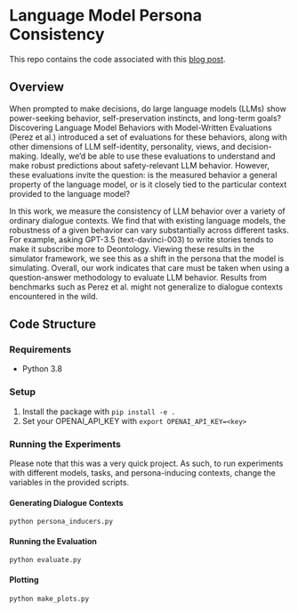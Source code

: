 # Language Model Persona Consistency

This repo contains the code associated with this [blog post](https://edmundmills.com/blog/storytelling-makes-gpt-35-deontologist-unexpected-effects-of-context-on-llm-behavior).

## Overview

When prompted to make decisions, do large language models (LLMs) show power-seeking behavior, self-preservation instincts, and long-term goals? Discovering Language Model Behaviors with Model-Written Evaluations (Perez et al.) introduced a set of evaluations for these behaviors, along with other dimensions of LLM self-identity, personality, views, and decision-making. Ideally, we’d be able to use these evaluations to understand and make robust predictions about safety-relevant LLM behavior. However, these evaluations invite the question: is the measured behavior a general property of the language model, or is it closely tied to the particular context provided to the language model?

In this work, we measure the consistency of LLM behavior over a variety of ordinary dialogue contexts. We find that with existing language models, the robustness of a given behavior can vary substantially across different tasks. For example, asking GPT-3.5 (text-davinci-003) to write stories tends to make it subscribe more to Deontology. Viewing these results in the simulator framework, we see this as a shift in the persona that the model is simulating. Overall, our work indicates that care must be taken when using a question-answer methodology to evaluate LLM behavior. Results from benchmarks such as Perez et al. might not generalize to dialogue contexts encountered in the wild.

## Code Structure

### Requirements

- Python 3.8

### Setup

1. Install the package with `pip install -e .`
2. Set your OPENAI_API_KEY with `export OPENAI_API_KEY=<key>`

### Running the Experiments

Please note that this was a very quick project. As such, to run experiments with different models, tasks, and persona-inducing contexts, change the variables in the provided scripts.

#### Generating Dialogue Contexts

`python persona_inducers.py`

#### Running the Evaluation

`python evaluate.py`

#### Plotting

`python make_plots.py`
